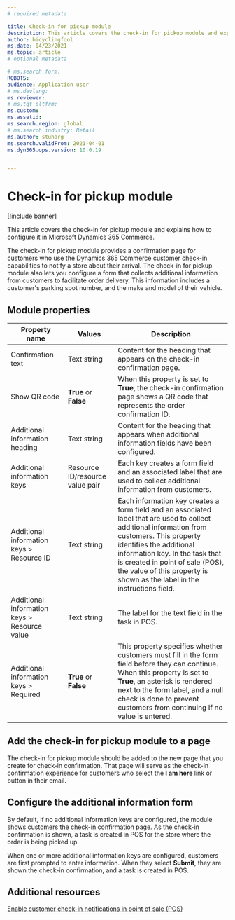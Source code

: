 ```yaml
---
# required metadata

title: Check-in for pickup module
description: This article covers the check-in for pickup module and explains how to configure it in Microsoft Dynamics 365 Commerce.
author: bicyclingfool
ms.date: 04/23/2021
ms.topic: article
# optional metadata

# ms.search.form: 
ROBOTS: 
audience: Application user
# ms.devlang: 
ms.reviewer:
# ms.tgt_pltfrm: 
ms.custom: 
ms.assetid: 
ms.search.region: global
# ms.search.industry: Retail
ms.author: stuharg
ms.search.validFrom: 2021-04-01
ms.dyn365.ops.version: 10.0.19


---
```


# Check-in for pickup module

[!include [banner](includes/banner.md)]

This article covers the check-in for pickup module and explains how to configure it in Microsoft Dynamics 365 Commerce.

The check-in for pickup module provides a confirmation page for customers who use the Dynamics 365 Commerce customer check-in capabilities to notify a store about their arrival. The check-in for pickup module also lets you configure a form that collects additional information from customers to facilitate order delivery. This information includes a customer's parking spot number, and the make and model of their vehicle. 

## Module properties

| Property name | Values | Description |
|---------------|--------|-------------|
| Confirmation text | Text string | Content for the heading that appears on the check-in confirmation page. |
| Show QR code | **True** or **False** | When this property is set to **True**, the check-in confirmation page shows a QR code that represents the order confirmation ID. |
| Additional information heading | Text string | Content for the heading that appears when additional information fields have been configured. |
| Additional information keys | Resource ID/resource value pair | Each key creates a form field and an associated label that are used to collect additional information from customers. |
| Additional information keys \> Resource ID | Text string | Each information key creates a form field and an associated label that are used to collect additional information from customers. This property identifies the additional information key. In the task that is created in point of sale (POS), the value of this property is shown as the label in the instructions field. |
| Additional information keys \> Resource value | Text string | The label for the text field in the task in POS. |
| Additional information keys \> Required | **True** or **False** | This property specifies whether customers must fill in the form field before they can continue. When this property is set to **True**, an asterisk is rendered next to the form label, and a null check is done to prevent customers from continuing if no value is entered. |

## Add the check-in for pickup module to a page

The check-in for pickup module should be added to the new page that you create for check-in confirmation. That page will serve as the check-in confirmation experience for customers who select the **I am here** link or button in their email. 

## Configure the additional information form

By default, if no additional information keys are configured, the module shows customers the check-in confirmation page. As the check-in confirmation is shown, a task is created in POS for the store where the order is being picked up.

When one or more additional information keys are configured, customers are first prompted to enter information. When they select **Submit**, they are shown the check-in confirmation, and a task is created in POS. 

## Additional resources

[Enable customer check-in notifications in point of sale (POS)](enable-customer-check-in.md)
